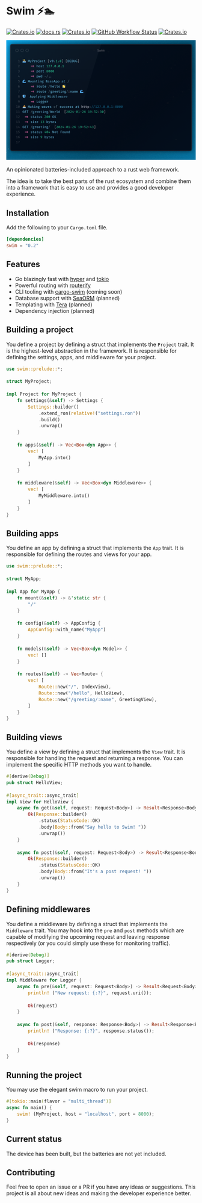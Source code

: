 # Swim ⚡🏊

[![Crates.io](https://img.shields.io/crates/v/swim)](https://crates.io/crates/swim)
[![docs.rs](https://img.shields.io/docsrs/swim)](https://docs.rs/swim)
[![Crates.io](https://img.shields.io/crates/d/swim)](https://crates.io/crates/swim)
[![GitHub Workflow Status](https://img.shields.io/github/actions/workflow/status/SyedAhkam/swim/build-and-test.yml?style=plastic)](https://github.com/SyedAhkam/swim/actions/workflows/build-and-test.yml)
[![Crates.io](https://img.shields.io/crates/l/swim)](LICENSE)

![](assets/swim.png)

<!-- cargo-rdme start -->

An opinionated batteries-included approach to a rust web framework.

The idea is to take the best parts of the rust ecosystem and combine them into a framework that is easy to use and provides a good developer experience.

## Installation

Add the following to your `Cargo.toml` file.

```toml
[dependencies]
swim = "0.2"
```

## Features

- Go blazingly fast with [hyper](https://github.com/hyperium/hyper) and [tokio](https://github.com/tokio-rs/tokio)
- Powerful routing with [routerify](https://github.com/routerify/routerify)
- CLI tooling with [cargo-swim](cargo-swim) (coming soon)
- Database support with [SeaORM](https://github.com/SeaQL/sea-orm) (planned)
- Templating with [Tera](https://github.com/Keats/tera) (planned)
- Dependency injection (planned)

## Building a project

You define a project by defining a struct that implements the `Project` trait. It is the highest-level abstraction in the framework. It is responsible for defining the settings, apps, and middleware for your project.

```rust
use swim::prelude::*;

struct MyProject;

impl Project for MyProject {
    fn settings(&self) -> Settings {
        Settings::builder()
            .extend_ron(relative!("settings.ron"))
            .build()
            .unwrap()
    }

    fn apps(&self) -> Vec<Box<dyn App>> {
        vec! [
            MyApp.into()
        ]
    }

    fn middleware(&self) -> Vec<Box<dyn Middleware>> {
        vec! [
            MyMiddleware.into()
        ]
    }
}

```

## Building apps

You define an app by defining a struct that implements the `App` trait. It is responsible for defining the routes and views for your app.

```rust
use swim::prelude::*;

struct MyApp;

impl App for MyApp {
    fn mount(&self) -> &'static str {
        "/"
    }

    fn config(&self) -> AppConfig {
        AppConfig::with_name("MyApp")
    }

    fn models(&self) -> Vec<Box<dyn Model>> {
        vec! []
    }

    fn routes(&self) -> Vec<Route> {
        vec! [
            Route::new("/", IndexView),
            Route::new("/hello", HelloView),
            Route::new("/greeting/:name", GreetingView),
        ]
    }
}

```

## Building views

You define a view by defining a struct that implements the `View` trait. It is responsible for handling the request and returning a response. You can implement the specific HTTP methods you want to handle.

```rust
#[derive(Debug)]
pub struct HelloView;

#[async_trait::async_trait]
impl View for HelloView {
    async fn get(&self, request: Request<Body>) -> Result<Response<Body>> {
        Ok(Response::builder()
            .status(StatusCode::OK)
            .body(Body::from("Say hello to Swim! "))
            .unwrap())
    }

    async fn post(&self, request: Request<Body>) -> Result<Response<Body>> {
        Ok(Response::builder()
            .status(StatusCode::OK)
            .body(Body::from("It's a post request! "))
            .unwrap())
    }
}

```

## Defining middlewares

You define a middleware by defining a struct that implements the `Middleware` trait. You may hook into the `pre` and `post` methods which are capable of modifying the upcoming request and leaving response respectively (or you could simply use these for monitoring traffic).

```rust
#[derive(Debug)]
pub struct Logger;

#[async_trait::async_trait]
impl Middleware for Logger {
    async fn pre(&self, request: Request<Body>) -> Result<Request<Body>> {
        println! ("New request: {:?}", request.uri());

        Ok(request)
    }

    async fn post(&self, response: Response<Body>) -> Result<Response<Body>> {
        println! ("Response: {:?}", response.status());

        Ok(response)
    }
}
```

## Running the project

You may use the elegant swim macro to run your project.

```rust
#[tokio::main(flavor = "multi_thread")]
async fn main() {
    swim! (MyProject, host = "localhost", port = 8000);
}
```

<!-- cargo-rdme end -->


## Current status

The device has been built, but the batteries are not yet included.

## Contributing

Feel free to open an issue or a PR if you have any ideas or suggestions. This project is all about new ideas and making the developer experience better.
